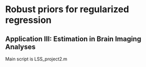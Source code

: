 # Robust priors for regularized regression 
## Application III: Estimation in Brain Imaging Analyses

Main script is LSS_project2.m
